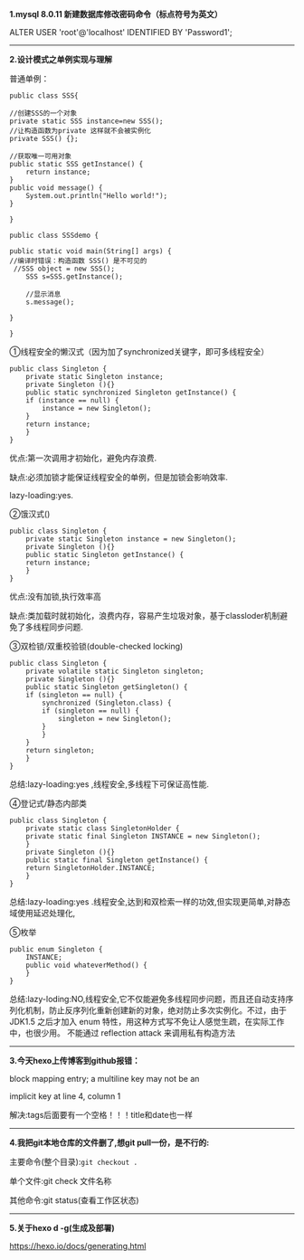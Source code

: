 **1.mysql 8.0.11 新建数据库修改密码命令（标点符号为英文）**

ALTER USER 'root'@'localhost' IDENTIFIED BY 'Password1';

*****

**2.设计模式之单例实现与理解**

普通单例：

`public class SSS{`

	//创建SSS的一个对象
	private static SSS instance=new SSS();
	//让构造函数为private 这样就不会被实例化
	private SSS() {};
	
	//获取唯一可用对象
	public static SSS getInstance() {
		return instance;	
	}
	public void message() {
		System.out.println("Hello world!");
	}

`}`

`public class SSSdemo {`

	public static void main(String[] args) {
	//编译时错误：构造函数 SSS() 是不可见的
	 //SSS object = new SSS();
		SSS s=SSS.getInstance();
		
		//显示消息
		s.message();		
	
	}

`}`

①线程安全的懒汉式（因为加了synchronized关键字，即可多线程安全）

```
public class Singleton {  
    private static Singleton instance;  
    private Singleton (){}  
    public static synchronized Singleton getInstance() {  
    if (instance == null) {  
        instance = new Singleton();  
    }  
    return instance;  
    }  
} 
```

优点:第一次调用才初始化，避免内存浪费.

缺点:必须加锁才能保证线程安全的单例，但是加锁会影响效率.

lazy-loading:yes.

②饿汉式()

```
public class Singleton {  
    private static Singleton instance = new Singleton();  
    private Singleton (){}  
    public static Singleton getInstance() {  
    return instance;  
    }  
}  
```

优点:没有加锁,执行效率高

缺点:类加载时就初始化，浪费内存，容易产生垃圾对象，基于classloder机制避免了多线程同步问题.

③双检锁/双重校验锁(double-checked locking)

```
public class Singleton {  
    private volatile static Singleton singleton;  
    private Singleton (){}  
    public static Singleton getSingleton() {  
    if (singleton == null) {  
        synchronized (Singleton.class) {  
        if (singleton == null) {  
            singleton = new Singleton();  
        }  
        }  
    }  
    return singleton;  
    }  
}  
```

总结:lazy-loading:yes ,线程安全,多线程下可保证高性能.



④登记式/静态内部类

```
public class Singleton {  
    private static class SingletonHolder {  
    private static final Singleton INSTANCE = new Singleton();  
    }  
    private Singleton (){}  
    public static final Singleton getInstance() {  
    return SingletonHolder.INSTANCE;  
    }  
}   
```

总结:lazy-loading:yes .线程安全,达到和双检索一样的功效,但实现更简单,对静态域使用延迟处理化,

⑤枚举

```
public enum Singleton {  
    INSTANCE;  
    public void whateverMethod() {  
    }  
}  
```

总结:lazy-loding:NO,线程安全,它不仅能避免多线程同步问题，而且还自动支持序列化机制，防止反序列化重新创建新的对象，绝对防止多次实例化。不过，由于 JDK1.5 之后才加入 enum 特性，用这种方式写不免让人感觉生疏，在实际工作中，也很少用。
不能通过 reflection attack 来调用私有构造方法

******

**3.今天hexo上传博客到github报错：**

  block mapping entry; a multiline key may not be an 

  implicit key at line 4, column 1

解决:tags后面要有一个空格！！！title和date也一样

*****

**4.我把git本地仓库的文件删了,想git pull一份，是不行的:**

主要命令(整个目录):`git checkout .`

单个文件:git check 文件名称

其他命令:git status(查看工作区状态) 

---------

**5.关于hexo d -g(生成及部署)**

https://hexo.io/docs/generating.html